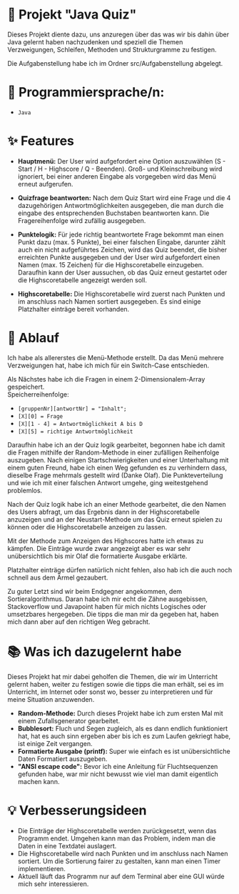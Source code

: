 # 📁 Projekt "Java Quiz"

Dieses Projekt diente dazu, uns anzuregen über das was wir bis dahin über Java gelernt haben nachzudenken und speziell die Themen Verzweigungen, Schleifen, Methoden und Strukturgramme zu festigen.

Die Aufgabenstellung habe ich im Ordner src/Aufgabenstellung abgelegt.

# 🧰 Programmiersprache/n:
- `Java`

# ✨ Features
- **Hauptmenü:** Der User wird aufgefordert eine Option auszuwählen (S - Start / H - Highscore / Q - Beenden). Groß- und Kleinschreibung wird ignoriert, bei einer anderen Eingabe als vorgegeben wird das Menü erneut aufgerufen.

- **Quizfrage beantworten:** Nach dem Quiz Start wird eine Frage und die 4 dazugehörigen Antwortmöglichkeiten ausgegeben, die man durch die eingabe des entsprechenden Buchstaben beantworten kann. Die Fragereihenfolge wird zufällig ausgegeben.

- **Punktelogik:** Für jede richtig beantwortete Frage bekommt man einen Punkt dazu (max. 5 Punkte), bei einer falschen Eingabe, darunter zählt auch ein nicht aufgeführtes Zeichen, wird das Quiz beendet, die bisher erreichten Punkte ausgegeben und der User wird aufgefordert einen Namen (max. 15 Zeichen) für die Highscoretabelle einzugeben. Daraufhin kann der User aussuchen, ob das Quiz erneut gestartet oder die Highscoretabelle angezeigt werden soll.

- **Highscoretabelle:** Die Highscoretabelle wird zuerst nach Punkten und im anschluss nach Namen sortiert ausgegeben. Es sind einige Platzhalter einträge bereit vorhanden.

# 🔄 Ablauf
Ich habe als allererstes die Menü-Methode erstellt. Da das Menü mehrere Verzweigungen hat, habe ich mich für ein Switch-Case entschieden.

Als Nächstes habe ich die Fragen in einem 2-Dimensionalem-Array gespeichert.<br>
Speicherreihenfolge:<br>
- `[gruppenNr][antwortNr] = "Inhalt";` <br>
- `[X][0] = Frage` <br>
- `[X][1 - 4] = Antwortmöglichkeit A bis D` <br>
- `[X][5] = richtige Antwortmöglichkeit` <br>

Daraufhin habe ich an der Quiz logik gearbeitet, begonnen habe ich damit die Fragen mithilfe der Random-Methode in einer zufälligen Reihenfolge auszugeben. Nach einigen Startschwierigkeiten und einer Unterhaltung mit einem guten Freund, habe ich einen Weg gefunden es zu verhindern dass, dieselbe Frage mehrmals gestellt wird (Danke Olaf).
Die Punkteverteilung und wie ich mit einer falschen Antwort umgehe, ging weitestgehend problemlos.

Nach der Quiz logik habe ich an einer Methode gearbeitet, die den Namen des Users abfragt, um das Ergebnis dann in der Highscoretabelle anzuzeigen und an der Neustart-Methode um das Quiz erneut spielen zu können oder die Highscoretabelle anzeigen zu lassen.

Mit der Methode zum Anzeigen des Highscores hatte ich etwas zu kämpfen. Die Einträge wurde zwar angezeigt aber es war sehr unübersichtlich bis mir Olaf die formatierte Ausgabe erklärte.

Platzhalter einträge dürfen natürlich nicht fehlen, also hab ich die auch noch schnell aus dem Ärmel gezaubert.

Zu guter Letzt sind wir beim Endgegner angekommen, dem Sortieralgorithmus. Daran habe ich mir echt die Zähne ausgebissen, Stackoverflow und Javapoint haben für mich nichts Logisches oder umsetzbares hergegeben. Die tipps die man mir da gegeben hat, haben mich dann aber auf den richtigen Weg gebracht.

# 📚 Was ich dazugelernt habe
Dieses Projekt hat mir dabei geholfen die Themen, die wir im Unterricht gelernt haben, weiter zu festigen sowie die tipps die man erhält, sei es im Unterricht, im Internet oder sonst wo, besser zu interpretieren und für meine Situation anzuwenden.
- **Random-Methode:** Durch dieses Projekt habe ich zum ersten Mal mit einem Zufallsgenerator gearbeitet.
- **Bubblesort:** Fluch und Segen zugleich, als es dann endlich funktioniert hat, hat es auch sinn ergeben aber bis ich es zum Laufen gekriegt habe, ist einige Zeit vergangen.
- **Formatierte Ausgabe (printf):** Super wie einfach es ist unübersichtliche Daten Formatiert auszugeben.
- **"ANSI escape code":** Bevor ich eine Anleitung für Fluchtsequenzen gefunden habe, war mir nicht bewusst wie viel man damit eigentlich machen kann.

# 💡 Verbesserungsideen
- Die Einträge der Highscoretabelle werden zurückgesetzt, wenn das Programm endet. Umgehen kann man das Problem, indem man die Daten in eine Textdatei auslagert.
- Die Highscoretabelle wird nach Punkten und im anschluss nach Namen sortiert. Um die Sortierung fairer zu gestalten, kann man einen Timer implementieren.
- Aktuell läuft das Programm nur auf dem Terminal aber eine GUI würde mich sehr interessieren.
